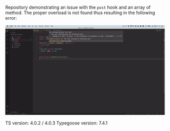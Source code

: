 Repository demonstrating an issue with the `post` hook and an array of method.
The proper overload is not found thus resulting in the following error:

![](screenshot.png)

TS version: 4.0.2 / 4.0.3
Typegoose version: 7.4.1

